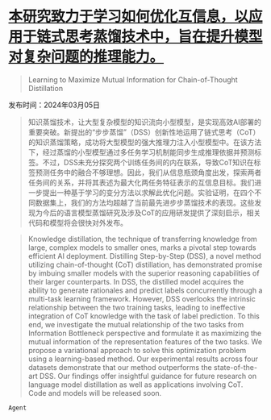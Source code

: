 # [本研究致力于学习如何优化互信息，以应用于链式思考蒸馏技术中，旨在提升模型对复杂问题的推理能力。](https://arxiv.org/abs/2403.03348)

> Learning to Maximize Mutual Information for Chain-of-Thought Distillation

发布时间：2024年03月05日

> 知识蒸馏技术，让大型复杂模型的知识流向小型模型，是实现高效AI部署的重要突破。新提出的“步步蒸馏”（DSS）创新性地运用了链式思考（CoT）的知识蒸馏策略，成功将大型模型的强大推理力注入小型模型中。在该方法下，经过蒸馏的小型模型通过多任务学习机制能同步生成推理依据并预测标签。不过，DSS未充分探究两个训练任务间的内在联系，导致CoT知识在标签预测任务中的融合不够理想。因此，我们从信息瓶颈角度出发，探索两者任务间的关系，并将其表述为最大化两任务特征表示的互信息目标。我们进一步提出一种基于学习的变分方法以求解此优化问题。实验证明，在四个不同数据集上，我们的方法均超越了当前最先进步步蒸馏技术的表现。这些发现为今后的语言模型蒸馏研究及涉及CoT的应用研发提供了深刻启示，相关代码和模型将会很快对外发布。

> Knowledge distillation, the technique of transferring knowledge from large, complex models to smaller ones, marks a pivotal step towards efficient AI deployment. Distilling Step-by-Step (DSS), a novel method utilizing chain-of-thought (CoT) distillation, has demonstrated promise by imbuing smaller models with the superior reasoning capabilities of their larger counterparts. In DSS, the distilled model acquires the ability to generate rationales and predict labels concurrently through a multi-task learning framework. However, DSS overlooks the intrinsic relationship between the two training tasks, leading to ineffective integration of CoT knowledge with the task of label prediction. To this end, we investigate the mutual relationship of the two tasks from Information Bottleneck perspective and formulate it as maximizing the mutual information of the representation features of the two tasks. We propose a variational approach to solve this optimization problem using a learning-based method. Our experimental results across four datasets demonstrate that our method outperforms the state-of-the-art DSS. Our findings offer insightful guidance for future research on language model distillation as well as applications involving CoT. Code and models will be released soon.

`Agent`